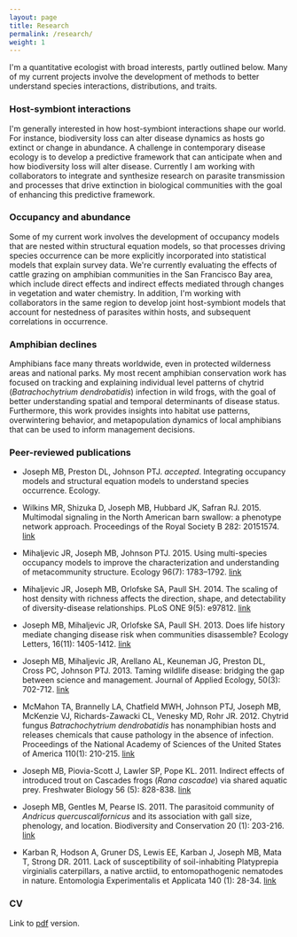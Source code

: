 ```yaml
---
layout: page
title: Research
permalink: /research/
weight: 1
---
```


I'm a quantitative ecologist with broad interests, partly outlined below.
Many of my current projects involve the development of methods to better understand species interactions, distributions, and traits.

### Host-symbiont interactions

I'm generally interested in how host-symbiont interactions shape our world.
For instance, biodiversity loss can alter disease dynamics as hosts go extinct or change in abundance.
A challenge in contemporary disease ecology is to develop a predictive framework that can anticipate when and how biodiversity loss will alter disease.
Currently I am working with collaborators to integrate and synthesize research on parasite transmission and processes that drive extinction in biological communities with the goal of enhancing this predictive framework.

### Occupancy and abundance

Some of my current work involves the development of occupancy models that are nested within structural equation models, so that processes driving species occurrence can be more explicitly incorporated into statistical models that explain survey data.
We're currently evaluating the effects of cattle grazing on amphibian communities in the San Francisco Bay area, which include direct effects and indirect effects mediated through changes in vegetation and water chemistry.
In addition, I'm working with collaborators in the same region to develop joint host-symbiont models that account for nestedness of parasites within hosts, and subsequent correlations in occurrence.

### Amphibian declines

Amphibians face many threats worldwide, even in protected wilderness areas and national parks. My most recent amphibian conservation work has focused on tracking and explaining individual level patterns of chytrid (*Batrachochytrium dendrobatidis*) infection in wild frogs, with the goal of better understanding spatial and temporal determinants of disease status. Furthermore, this work provides insights into habitat use patterns, overwintering behavior, and metapopulation dynamics of local amphibians that can be used to inform management decisions.

### Peer-reviewed publications

- Joseph MB, Preston DL, Johnson PTJ. *accepted*. Integrating occupancy models and structural equation models to understand species occurrence. Ecology.

- Wilkins MR, Shizuka D, Joseph MB, Hubbard JK, Safran RJ. 2015. Multimodal signaling in the North American barn swallow: a phenotype network approach. Proceedings of the Royal Society B 282: 20151574. [link](https://www.researchgate.net/publication/282331936_Multimodal_signalling_in_the_North_American_barn_swallow_a_phenotype_network_approach)

- Mihaljevic JR, Joseph MB, Johnson PTJ. 2015. Using multi-species occupancy models to improve the characterization and understanding of metacommunity structure. Ecology 96(7): 1783–1792. [link](http://www.esajournals.org/doi/abs/10.1890/14-1580.1)

- Mihaljevic JR, Joseph MB, Orlofske SA, Paull SH. 2014. The scaling of host density with richness affects the direction, shape, and detectability of diversity-disease relationships. PLoS ONE 9(5): e97812. [link](http://journals.plos.org/plosone/article?id=10.1371/journal.pone.0097812)

- Joseph MB, Mihaljevic JR, Orlofske SA, Paull SH. 2013. Does life history mediate changing disease risk when communities disassemble? Ecology Letters, 16(11): 1405-1412. [link](http://onlinelibrary.wiley.com/doi/10.1111/ele.12180/abstract)

- Joseph MB, Mihaljevic JR, Arellano AL, Keuneman JG, Preston DL, Cross PC, Johnson PTJ. 2013. Taming wildlife disease: bridging the gap between science and management. Journal of Applied Ecology, 50(3): 702-712. [link](http://onlinelibrary.wiley.com/doi/10.1111/1365-2664.12084/abstract)

- McMahon TA, Brannelly LA, Chatfield MWH, Johnson PTJ, Joseph MB, McKenzie VJ, Richards-Zawacki CL, Venesky MD, Rohr JR. 2012. Chytrid fungus *Batrachochytrium dendrobatidis* has nonamphibian hosts and releases chemicals that cause pathology in the absence of infection. Proceedings of the National Academy of Sciences of the United States of America 110(1): 210-215. [link](http://www.pnas.org/content/110/1/210.abstract)

- Joseph MB, Piovia-Scott J, Lawler SP, Pope KL. 2011. Indirect effects of introduced trout on Cascades frogs (*Rana cascadae*) via shared aquatic prey. Freshwater Biology 56 (5): 828-838. [link](http://onlinelibrary.wiley.com/doi/10.1111/j.1365-2427.2010.02529.x/abstract)

- Joseph MB, Gentles M, Pearse IS. 2011. The parasitoid community of *Andricus quercuscalifornicus* and its association with gall size, phenology, and location. Biodiversity and Conservation 20 (1): 203-216. [link](http://link.springer.com/article/10.1007%2Fs10531-010-9956-0)

- Karban R, Hodson A, Gruner DS, Lewis EE, Karban J, Joseph MB, Mata T, Strong DR. 2011. Lack of susceptibility of soil-inhabiting Platyprepia virginialis caterpillars, a native arctiid, to entomopathogenic nematodes in nature. Entomologia Experimentalis et Applicata 140 (1): 28-34. [link](http://onlinelibrary.wiley.com/doi/10.1111/j.1570-7458.2011.01133.x/abstract)

### CV

Link to [pdf](https://github.com/mbjoseph/cv/raw/master/cv.pdf) version.
